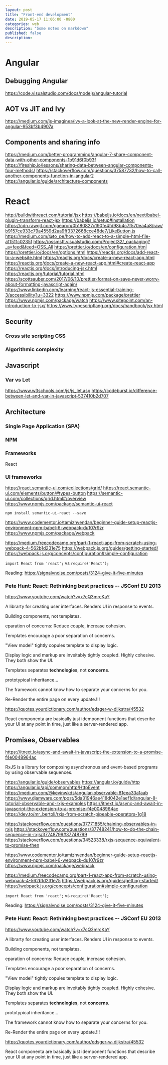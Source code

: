 ```yaml
---
layout: post
title: "Front-end development"
date: 2019-05-17 11:06:00 -0800
categories: web
description: "Some notes on markdown"
published: false
description:
---
```


# Angular

## Debugging Angular

https://code.visualstudio.com/docs/nodejs/angular-tutorial

## AOT vs JIT and Ivy

https://medium.com/js-imaginea/ivy-a-look-at-the-new-render-engine-for-angular-953bf3b4907a

## Components and sharing info
https://medium.com/better-programming/angular-7-share-component-data-with-other-components-1b91d6f0b93f
https://fireship.io/lessons/sharing-data-between-angular-components-four-methods/
https://stackoverflow.com/questions/37587732/how-to-call-another-components-function-in-angular2
https://angular.io/guide/architecture-components


# React
http://buildwithreact.com/tutorial/jsx
https://babeljs.io/docs/en/next/babel-plugin-transform-react-jsx
https://babeljs.io/setup#installation
https://cdn.rawgit.com/gaearon/0b180827c190fe4fd98b4c7f570ea4a8/raw/b9157ce933c79a4559d2aa9ff3372668cce48de7/LikeButton.js
https://medium.com/@to_pe/how-to-add-react-to-a-simple-html-file-a11511c0235f
https://ossmsft.visualstudio.com/Project32/_packaging?_a=feed&feed=OSS_All
https://prettier.io/docs/en/configuration.html
https://prettier.io/docs/en/options.html
https://reactjs.org/docs/add-react-to-a-website.html
https://reactjs.org/docs/create-a-new-react-app.html
https://reactjs.org/docs/create-a-new-react-app.html#create-react-app
https://reactjs.org/docs/introducing-jsx.html
https://reactjs.org/tutorial/tutorial.html
https://scottsauber.com/2017/06/10/prettier-format-on-save-never-worry-about-formatting-javascript-again/
https://www.linkedin.com/learning/react-js-essential-training-3/accessibility?u=3322
https://www.npmjs.com/package/prettier
https://www.npmjs.com/package/watch
https://www.sitepoint.com/an-introduction-to-jsx/
https://www.typescriptlang.org/docs/handbook/jsx.html

## Security

### Cross site scripting CSS

### Algorithmic complexity

## Javascript
### Var vs Let
https://www.w3schools.com/js/js_let.asp
https://codeburst.io/difference-between-let-and-var-in-javascript-537410b2d707

## Architecture

### Single Page Application (SPA)

### NPM

### Frameworks

React

### UI frameworks

https://react.semantic-ui.com/collections/grid/
https://react.semantic-ui.com/elements/button/#types-button
https://semantic-ui.com/collections/grid.html#/overview
https://www.npmjs.com/package/semantic-ui-react

    npm install semantic-ui-react --save




https://www.codementor.io/tamizhvendan/beginner-guide-setup-reactjs-environment-npm-babel-6-webpack-du107r9zr
https://www.npmjs.com/package/webpack

https://medium.freecodecamp.org/part-1-react-app-from-scratch-using-webpack-4-562b1d231e75
https://webpack.js.org/guides/getting-started/
https://webpack.js.org/concepts/configuration#simple-configuration



`import React from 'react';` vs `require('React');`

Reading:
https://signalvnoise.com/posts/3124-give-it-five-minutes

### Pete Hunt: React: Rethinking best practices -- JSConf EU 2013
https://www.youtube.com/watch?v=x7cQ3mrcKaY

A librarty for creating user interfaces. Renders UI in response to events.

Building components, not templates.

eparation of concerns:
Reduce couple, increase cohesion.

Templates encourage a poor separation of concerns.

"View model" tightly copules template to display logic.

Display logic and markup are inveitably tightly coupled. Highly cohesive. They both show the UI.

Templates separates **technologies**, not **concerns**.

prototypical inheritance... 

The framework cannot know how to separate your concerns for you. 

Re-Render the entire page on every update.!!! 

https://quotes.yourdictionary.com/author/edsger-w-dijkstra/45532

React componenta are basically just idemponent functions that describe your UI at any point in time, just like a server-rendered app.


## Promises, Observables

https://itnext.io/async-and-await-in-javascript-the-extension-to-a-promise-f4e0048964ac


RxJS is a library for composing asynchronous and event-based programs by using observable sequences.




https://angular.io/guide/observables
https://angular.io/guide/http
https://angular.io/api/common/http/HttpEvent
https://medium.com/@kevinwkds/angular-observable-81eea33a1aab
https://www.djamware.com/post/5da31946ae418d042e1aef1d/angular-8-tutorial-observable-and-rxjs-examples
https://itnext.io/async-and-await-in-javascript-the-extension-to-a-promise-f4e0048964ac
https://dev.to/mr_bertoli/rxjs-from-scratch-pipeable-operators-1g18

https://stackoverflow.com/questions/37771855/chaining-observables-in-rxjs
https://stackoverflow.com/questions/37748241/how-to-do-the-chain-sequence-in-rxjs/37748799#37748799
https://stackoverflow.com/questions/34523338/rxjs-sequence-equivalent-to-promise-then




https://www.codementor.io/tamizhvendan/beginner-guide-setup-reactjs-environment-npm-babel-6-webpack-du107r9zr
https://www.npmjs.com/package/webpack

https://medium.freecodecamp.org/part-1-react-app-from-scratch-using-webpack-4-562b1d231e75
https://webpack.js.org/guides/getting-started/
https://webpack.js.org/concepts/configuration#simple-configuration



`import React from 'react';` vs `require('React');`

Reading:
https://signalvnoise.com/posts/3124-give-it-five-minutes

### Pete Hunt: React: Rethinking best practices -- JSConf EU 2013
https://www.youtube.com/watch?v=x7cQ3mrcKaY

A librarty for creating user interfaces. Renders UI in response to events.

Building components, not templates.

eparation of concerns:
Reduce couple, increase cohesion.

Templates encourage a poor separation of concerns.

"View model" tightly copules template to display logic.

Display logic and markup are inveitably tightly coupled. Highly cohesive. They both show the UI.

Templates separates **technologies**, not **concerns**.

prototypical inheritance... 

The framework cannot know how to separate your concerns for you. 

Re-Render the entire page on every update.!!! 

https://quotes.yourdictionary.com/author/edsger-w-dijkstra/45532

React componenta are basically just idemponent functions that describe your UI at any point in time, just like a server-rendered app.


